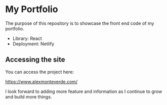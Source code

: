 # My Portfolio

The purpose of this repository is to showcase the front end code of my portfolio. 

- Library: React
- Deployment: Netlify

## Accessing the site

You can access the project here:

https://www.alexmonteverde.com/

I look forward to adding more feature and information as I continue to grow and build more things.

